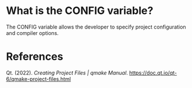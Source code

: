 # What is the CONFIG variable? 

The CONFIG variable allows the developer to specify project configuration and compiler options.




# References 
Qt. (2022). *Creating Project Files | qmake Manual*. <https://doc.qt.io/qt-6/qmake-project-files.html> 
